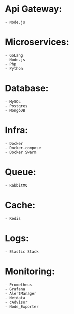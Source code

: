 # Api Gateway:
    - Node.js

# Microservices:
    - GoLang
    - Node.js
    - Php
    - Python

# Database:
    - MySQL
    - Postgres
    - MongoDB
    
# Infra:
    - Docker
    - Docker-compose
    - Docker Swarm
    
# Queue:
    - RabbitMQ
    
# Cache:
    - Redis
    
# Logs:
    - Elastic Stack
 
# Monitoring:
    - Prometheus
    - Grafana
    - AlertManager
    - Netdata
    - cAdvisor
    - Node_Exporter
